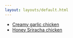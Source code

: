 ```yaml
---
layout: layouts/default.html
---
```


* [Creamy garlic chicken](/creamy-garlic-chicken)
* [Honey Sriracha chicken](/honey-sriracha-chicken-slow-cooker)